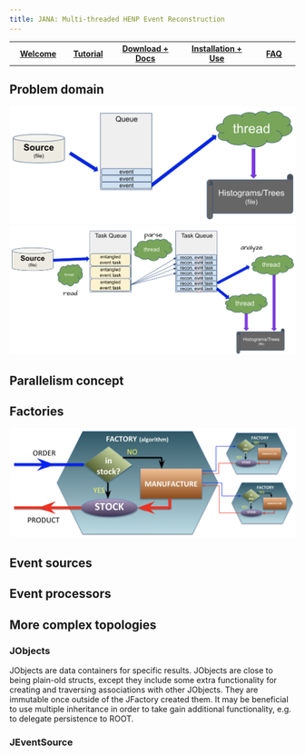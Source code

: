 ```yaml
---
title: JANA: Multi-threaded HENP Event Reconstruction
---
```


<center>
<table border="0" width="100%" align="center">
<TH width="20%"><A href="index.html">Welcome</A></TH>
<TH width="15%"><A href="Tutorial.html">Tutorial</A></TH>
<TH width="25%"><A href="Download.html">Download + Docs</A></TH>
<TH width="25%"><A href="Installation.html">Installation + Use</A></TH>
<TH width="15%"><A href="FAQ.html">FAQ</A></TH>
</table>
</center>

## Problem domain

![Alt JANA Simple system with a single queue](images/queues1.png)
![Alt JANA system with multiple queues](images/queues2.png)

## Parallelism concept

## Factories

![Alt JANA Factory Model](images/factory_model.png)

## Event sources

## Event processors

## More complex topologies

### JObjects

JObjects are data containers for specific results. JObjects are close to being plain-old structs, except they include
some extra functionality for creating and traversing associations with other JObjects. They are immutable once 
outside of the JFactory created them. It may be beneficial to use multiple inheritance in order to take gain additional
 functionality, e.g. to delegate persistence to ROOT.

### JEventSource

